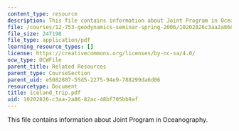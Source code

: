 ```yaml
---
content_type: resource
description: This file contains information about Joint Program in Oceanography.
file: /courses/12-753-geodynamics-seminar-spring-2006/10202826c3aa2a8682ac48bf705bb9af_iceland_trip.pdf
file_size: 247198
file_type: application/pdf
learning_resource_types: []
license: https://creativecommons.org/licenses/by-nc-sa/4.0/
ocw_type: OCWFile
parent_title: Related Resources
parent_type: CourseSection
parent_uid: e5082887-55d5-2275-94e9-788299da6d06
resourcetype: Document
title: iceland_trip.pdf
uid: 10202826-c3aa-2a86-82ac-48bf705bb9af
---
```

This file contains information about Joint Program in Oceanography.